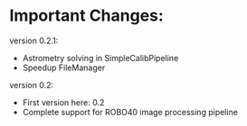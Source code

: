 # Important Changes:

version 0.2.1:
  - Astrometry solving in SimpleCalibPipeline
  - Speedup FileManager

version 0.2:
  - First version here: 0.2
  - Complete support for ROBO40 image processing pipeline
